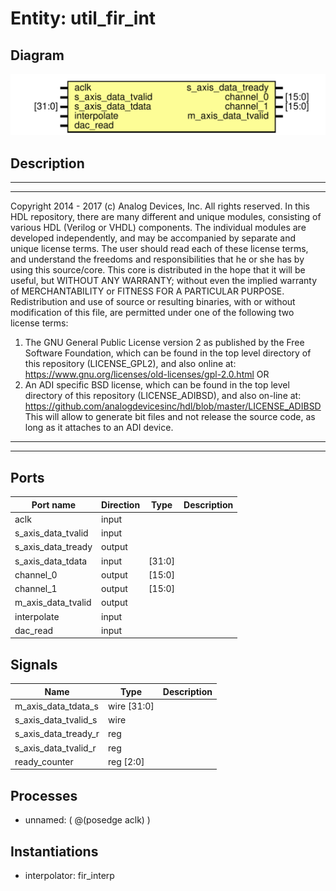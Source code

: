 # Entity: util_fir_int

## Diagram

![Diagram](util_fir_int.svg "Diagram")
## Description

***************************************************************************
 ***************************************************************************
 Copyright 2014 - 2017 (c) Analog Devices, Inc. All rights reserved.
 In this HDL repository, there are many different and unique modules, consisting
 of various HDL (Verilog or VHDL) components. The individual modules are
 developed independently, and may be accompanied by separate and unique license
 terms.
 The user should read each of these license terms, and understand the
 freedoms and responsibilities that he or she has by using this source/core.
 This core is distributed in the hope that it will be useful, but WITHOUT ANY
 WARRANTY; without even the implied warranty of MERCHANTABILITY or FITNESS FOR
 A PARTICULAR PURPOSE.
 Redistribution and use of source or resulting binaries, with or without modification
 of this file, are permitted under one of the following two license terms:
   1. The GNU General Public License version 2 as published by the
      Free Software Foundation, which can be found in the top level directory
      of this repository (LICENSE_GPL2), and also online at:
      <https://www.gnu.org/licenses/old-licenses/gpl-2.0.html>
 OR
   2. An ADI specific BSD license, which can be found in the top level directory
      of this repository (LICENSE_ADIBSD), and also on-line at:
      https://github.com/analogdevicesinc/hdl/blob/master/LICENSE_ADIBSD
      This will allow to generate bit files and not release the source code,
      as long as it attaches to an ADI device.
 ***************************************************************************
 ***************************************************************************
 
## Ports

| Port name          | Direction | Type   | Description |
| ------------------ | --------- | ------ | ----------- |
| aclk               | input     |        |             |
| s_axis_data_tvalid | input     |        |             |
| s_axis_data_tready | output    |        |             |
| s_axis_data_tdata  | input     | [31:0] |             |
| channel_0          | output    | [15:0] |             |
| channel_1          | output    | [15:0] |             |
| m_axis_data_tvalid | output    |        |             |
| interpolate        | input     |        |             |
| dac_read           | input     |        |             |
## Signals

| Name                 | Type        | Description |
| -------------------- | ----------- | ----------- |
| m_axis_data_tdata_s  | wire [31:0] |             |
| s_axis_data_tvalid_s | wire        |             |
| s_axis_data_tready_r | reg         |             |
| s_axis_data_tvalid_r | reg         |             |
| ready_counter        | reg   [2:0] |             |
## Processes
- unnamed: ( @(posedge aclk) )
## Instantiations

- interpolator: fir_interp

